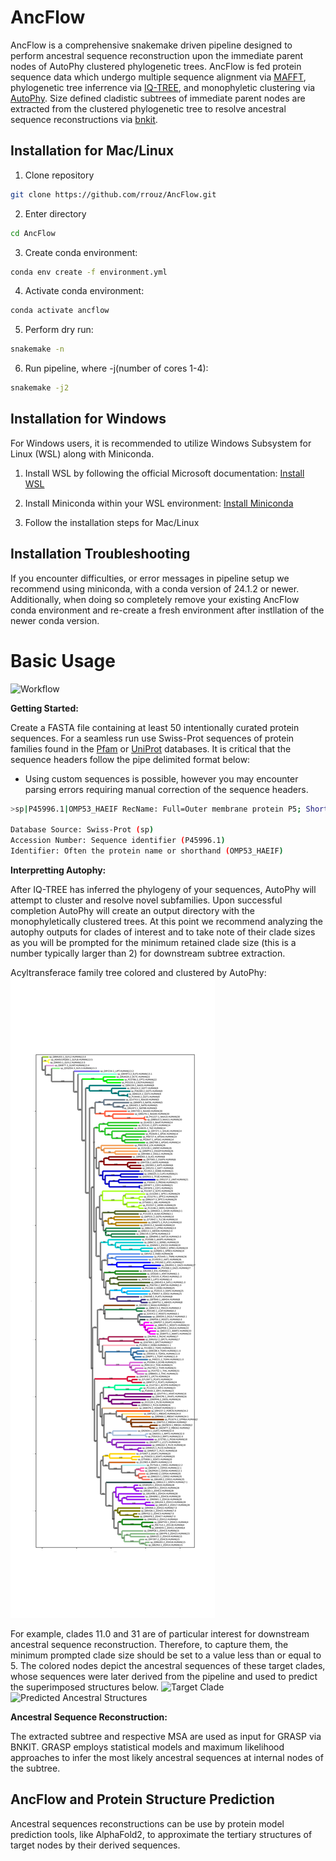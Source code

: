 # AncFlow
AncFlow is a comprehensive snakemake driven pipeline designed to perform ancestral sequence reconstruction upon the immediate parent nodes of AutoPhy clustered phylogenetic trees. AncFlow is fed protein sequence data which undergo multiple sequence alignment via [MAFFT](https://github.com/GSLBiotech/mafft), phylogenetic tree inferrence via [IQ-TREE](https://github.com/iqtree/iqtree2), and monophyletic clustering via [AutoPhy](https://github.com/aortizsax/autophy). Size defined cladistic subtrees of immediate parent nodes are extracted from the clustered phylogenetic tree to resolve ancestral sequence reconstructions via [bnkit](https://github.com/bodenlab/bnkit).

## Installation for Mac/Linux
1. Clone repository
```bash
git clone https://github.com/rrouz/AncFlow.git
```

2. Enter directory
```bash
cd AncFlow
```

3. Create conda environment:
```bash
conda env create -f environment.yml
```

4. Activate conda environment:
```bash
conda activate ancflow
```

5. Perform dry run:
```bash
snakemake -n
```

6. Run pipeline, where -j(number of cores 1-4):
```bash
snakemake -j2
```

## Installation for Windows
For Windows users, it is recommended to utilize Windows Subsystem for Linux (WSL) along with Miniconda. 


1. Install WSL by following the official Microsoft documentation: [Install WSL](https://docs.microsoft.com/en-us/windows/wsl/install)

2. Install Miniconda within your WSL environment: [Install Miniconda](https://conda.io/projects/conda/en/latest/user-guide/install/windows.html)

3. Follow the installation steps for Mac/Linux


## Installation Troubleshooting
If you encounter difficulties, or error messages in pipeline setup we recommend using miniconda, with a conda version of 24.1.2 or newer. Additionally, when doing so completely remove your existing AncFlow conda environment and re-create a fresh environment after instllation of the newer conda version. 

# Basic Usage
![Workflow](https://i.imgur.com/Pp7OdYk.jpg)

**Getting Started:**

Create a FASTA file containing at least 50 intentionally curated protein sequences. For a seamless run use Swiss-Prot sequences of protein families found in the [Pfam](https://pubmed.ncbi.nlm.nih.gov/26673716/) or [UniProt](https://www.uniprot.org/) databases. It is critical that the sequence headers follow the pipe delimited format below: 
* Using custom sequences is possible, however you may encounter parsing errors requiring manual correction of the sequence headers.
```bash
>sp|P45996.1|OMP53_HAEIF RecName: Full=Outer membrane protein P5; Short=OMP P5; AltName: Full=Fimbrin; AltName: Full=Outer membrane porin A; AltName: Full=Outer membrane protein A; Flags: Precursor

Database Source: Swiss-Prot (sp)
Accession Number: Sequence identifier (P45996.1)
Identifier: Often the protein name or shorthand (OMP53_HAEIF)
```

**Interpretting Autophy:**

After IQ-TREE has inferred the phylogeny of your sequences, AutoPhy will attempt to cluster and resolve novel subfamilies. Upon successful completion AutoPhy will create an output directory with the monophyletically clustered trees. At this point we recommend analyzing the autophy outputs for clades of interest and to take note of their clade sizes as you will be prompted for the minimum retained clade size (this is a number typically larger than 2) for downstream subtree extraction.  

Acyltransferace family tree colored and clustered by AutoPhy: 
![Acyltransferace Sample Tree](https://github.com/rrouz/AncFlow/blob/main/sample_runs/acyltransferaces/output/2024-02-16_3_EMClust_monophyleticautophy_precomputed_coloredtree.svg)

For example, clades 11.0 and 31 are of particular interest for downstream ancestral sequence reconstruction. Therefore, to capture them, the minimum prompted clade size should be set to a value less than or equal to 5. The colored nodes depict the ancestral sequences of these target clades, whose sequences were later derived from the pipeline and used to predict the superimposed structures below.
![Target Clade](https://i.imgur.com/lMhZzpf.jpeg)
![Predicted Ancestral Structures](https://media1.giphy.com/media/v1.Y2lkPTc5MGI3NjExcnQ1NTJqMm43ZXA3ZHA1aDQ5YTBjZnA0NjFkMzVjaTB5d3kxbGxnNiZlcD12MV9pbnRlcm5hbF9naWZfYnlfaWQmY3Q9Zw/QKZyj9yJObTAvboOLo/giphy.gif)

**Ancestral Sequence Reconstruction:**

The extracted subtree and respective MSA are used as input for GRASP via BNKIT. GRASP employs statistical models and maximum likelihood approaches to infer the most likely ancestral sequences at internal nodes of the subtree.


## AncFlow and Protein Structure Prediction
Ancestral sequences reconstructions can be use by protein model prediction tools, like AlphaFold2, to approximate the tertiary structures of target nodes by their derived sequences.



